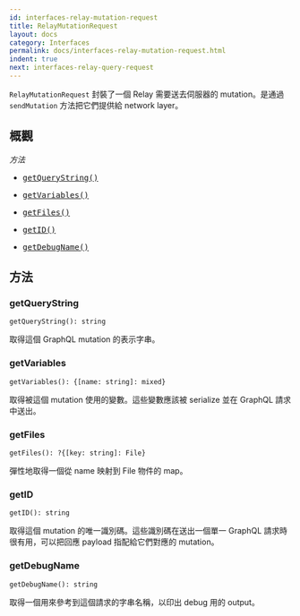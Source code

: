 ```yaml
---
id: interfaces-relay-mutation-request
title: RelayMutationRequest
layout: docs
category: Interfaces
permalink: docs/interfaces-relay-mutation-request.html
indent: true
next: interfaces-relay-query-request
---
```


`RelayMutationRequest` 封裝了一個 Relay 需要送去伺服器的 mutation。是通過 `sendMutation` 方法把它們提供給 network layer。

## 概觀

*方法*

<ul class="apiIndex">
  <li>
    <a href="#getquerystring">
      <pre>getQueryString()</pre>
    </a>
  </li>
  <li>
    <a href="#getvariables">
      <pre>getVariables()</pre>
    </a>
  </li>
  <li>
    <a href="#getfiles">
      <pre>getFiles()</pre>
    </a>
  </li>
  <li>
    <a href="#getid">
      <pre>getID()</pre>
    </a>
  </li>
  <li>
    <a href="#getdebugname">
      <pre>getDebugName()</pre>
    </a>
  </li>
</ul>


## 方法

### getQueryString

```
getQueryString(): string
```

取得這個 GraphQL mutation 的表示字串。

### getVariables

```
getVariables(): {[name: string]: mixed}
```

取得被這個 mutation 使用的變數。這些變數應該被 serialize 並在 GraphQL 請求中送出。

### getFiles

```
getFiles(): ?{[key: string]: File}
```

彈性地取得一個從 name 映射到 File 物件的 map。

### getID

```
getID(): string
```

取得這個 mutation 的唯一識別碼。這些識別碼在送出一個單一 GraphQL 請求時很有用，可以把回應 payload 指配給它們對應的 mutation。

### getDebugName

```
getDebugName(): string
```

取得一個用來參考到這個請求的字串名稱，以印出 debug 用的 output。
